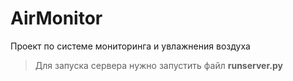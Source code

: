 # AirMonitor
Проект по системе мониторинга и увлажнения воздуха

> Для запуска сервера нужно запустить файл **runserver.py**
